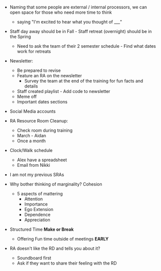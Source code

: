 - Naming that some people are external / internal processors, we can open space for those who need more time to think
	- saying "I'm excited to hear what you thought of \___"

- Staff day away should be in Fall - Staff retreat (overnight) should be in the Spring
	- Need to ask the team of their 2 semester schedule - Find what dates work for retreats

- Newsletter:
	- Be prepared to revise 
	- Feature an RA on the newsletter
		- Survey the team at the end of the training for fun facts and details
	- Staff created playlist - Add code to newsletter
	- Meme off
	- Important dates sections

- Social Media accounts

- RA Resource Room Cleanup:
	- Check room during training
	- March - Aidan
	- Once a month

- Clock/Walk schedule 
	- Alex have a spreadsheet 
	- Email from Nikki

- I am not my previous SRAs

- Why bother thinking of marginality? Cohesion
	- 5 aspects of mattering
		- Attention
		- Importance
		- Ego Extension
		- Dependence
		- Appreciation

- Structured Time **Make or Break**
	- Offering Fun time outside of meetings **EARLY**

- RA doesn't like the RD and tells you about it?
	- Soundboard first
	- Ask if they want to share their feeling with the RD